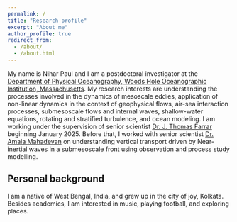 ```yaml
---
permalink: /
title: "Research profile"
excerpt: "About me"
author_profile: true
redirect_from: 
  - /about/
  - /about.html
---
```

My name is Nihar Paul and I am a postdoctoral investigator at the [Department of Physical Oceanography, Woods Hole Oceanographic Institution, Massachusetts](https://www.whoi.edu/). My research interests are understanding the processes involved in the dynamics of mesoscale eddies, application of non-linear dynamics in the context of geophysical flows, air-sea interaction processes, submesoscale flows and internal waves, shallow-water equations, rotating and stratified turbulence, and ocean modeling. I am working under the supervision of senior scientist [Dr. J. Thomas Farrar](https://www2.whoi.edu/staff/jfarrar/) beginning January 2025. Before that, I worked with senior scientist [Dr. Amala Mahadevan](https://mahadevan.whoi.edu/) on understanding vertical transport driven by Near-inertial waves in a submesoscale front using observation and process study modelling.

Personal background
---

I am a native of West Bengal, India, and grew up in the city of joy, Kolkata. Besides academics, I am interested in music, playing football, and exploring places.

